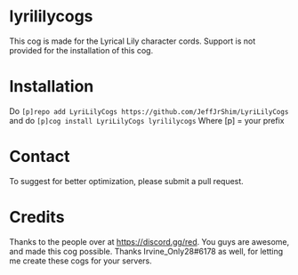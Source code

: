# lyrililycogs
This cog is made for the Lyrical Lily character cords. Support is not provided for the installation of this cog. 

# Installation
Do ```[p]repo add LyriLilyCogs https://github.com/JeffJrShim/LyriLilyCogs``` and do ```[p]cog install LyriLilyCogs lyrililycogs``` Where [p] = your prefix

# Contact
To suggest for better optimization, please submit a pull request. 

# Credits
Thanks to the people over at https://discord.gg/red. You guys are awesome, and made this cog possible. Thanks Irvine_Only28#6178 as well, for letting me create these cogs for your servers. 
